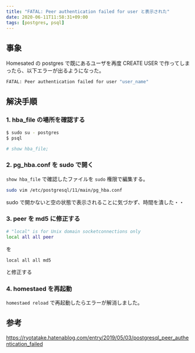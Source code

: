 ```yaml
---
title: "FATAL: Peer authentication failed for user と表示された"
date: 2020-06-11T11:58:31+09:00
tags: [postgres, psql]
---
```


## 事象
Homesated の postgres で既にあるユーザを再度 CREATE USER で作ってしまったら、以下エラーが出るようになった。

```sh
FATAL: Peer authentication failed for user "user_name"
```

## 解決手順
### 1. hba_file の場所を確認する
```sh
$ sudo su - postgres
$ psql

# show hba_file;
```

### 2. pg_hba.conf を sudo で開く
`show hba_file` で確認したファイルを `sudo` 権限で編集する。
```sh
sudo vim /etc/postgresql/11/main/pg_hba.conf
```
sudo で開かないと空の状態で表示されることに気づかず、時間を潰した・・

### 3. peer を md5 に修正する
```sh
# "local" is for Unix domain socketconnections only
local all all peer
```
を
```
local all all md5
```
と修正する

### 4. homestaed を再起動
`homestaed reload` で再起動したらエラーが解消しました。


## 参考
https://ryotatake.hatenablog.com/entry/2019/05/03/postgresql_peer_authentication_failed
